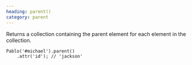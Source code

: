 ```yaml
--- 
heading: parent()
category: parent
---
```


Returns a collection containing the parent element for each element in the collection.

    Pablo('#michael').parent()
        .attr('id'); // 'jackson'
